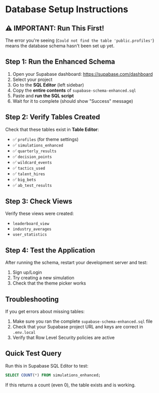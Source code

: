 # Database Setup Instructions

## ⚠️ IMPORTANT: Run This First!

The error you're seeing (`Could not find the table 'public.profiles'`) means the database schema hasn't been set up yet.

## Step 1: Run the Enhanced Schema

1. Open your Supabase dashboard: https://supabase.com/dashboard
2. Select your project
3. Go to the **SQL Editor** (left sidebar)
4. Copy the **entire contents** of `supabase-schema-enhanced.sql`
5. Paste and **run the SQL script**
6. Wait for it to complete (should show "Success" message)

## Step 2: Verify Tables Created

Check that these tables exist in **Table Editor**:
- ✅ `profiles` (for theme settings)
- ✅ `simulations_enhanced`
- ✅ `quarterly_results`
- ✅ `decision_points`
- ✅ `wildcard_events`
- ✅ `tactics_used`
- ✅ `talent_hires`
- ✅ `big_bets`
- ✅ `ab_test_results`

## Step 3: Check Views

Verify these views were created:
- `leaderboard_view`
- `industry_averages`
- `user_statistics`

## Step 4: Test the Application

After running the schema, restart your development server and test:
1. Sign up/Login
2. Try creating a new simulation
3. Check that the theme picker works

## Troubleshooting

If you get errors about missing tables:
1. Make sure you ran the complete `supabase-schema-enhanced.sql` file
2. Check that your Supabase project URL and keys are correct in `.env.local`
3. Verify that Row Level Security policies are active

## Quick Test Query

Run this in Supabase SQL Editor to test:
```sql
SELECT COUNT(*) FROM simulations_enhanced;
```

If this returns a count (even 0), the table exists and is working.
